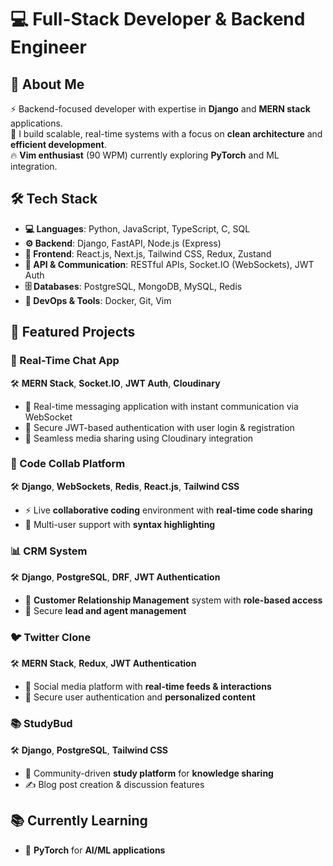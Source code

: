 # 💻 Full-Stack Developer & Backend Engineer

## 👋 About Me
⚡ Backend-focused developer with expertise in **Django** and **MERN stack** applications.  
🚀 I build scalable, real-time systems with a focus on **clean architecture** and **efficient development**.  
🔥 **Vim enthusiast** (90 WPM) currently exploring **PyTorch** and ML integration.  

## 🛠 Tech Stack
- **💻 Languages**: Python, JavaScript, TypeScript, C, SQL
- **⚙️ Backend**: Django, FastAPI, Node.js (Express)  
- **🎨 Frontend**: React.js, Next.js, Tailwind CSS, Redux, Zustand
- **🔌 API & Communication**: RESTful APIs, Socket.IO (WebSockets), JWT Auth
- **🗄 Databases**: PostgreSQL, MongoDB, MySQL, Redis
- **🚢 DevOps & Tools**: Docker, Git, Vim   


## 🚀 Featured Projects

### 💬 Real-Time Chat App
🛠 **MERN Stack**, **Socket.IO**, **JWT Auth**, **Cloudinary**
- 🔄 Real-time messaging application with instant communication via WebSocket
- 🔐 Secure JWT-based authentication with user login & registration
- 📸 Seamless media sharing using Cloudinary integration

### 📝 Code Collab Platform  
🛠 **Django**, **WebSockets**, **Redis**, **React.js**, **Tailwind CSS**  
- ⚡ Live **collaborative coding** environment with **real-time code sharing**  
- 👥 Multi-user support with **syntax highlighting**  

### 📊 CRM System  
🛠 **Django**, **PostgreSQL**, **DRF**, **JWT Authentication**  
- 🏢 **Customer Relationship Management** system with **role-based access**  
- 🔐 Secure **lead and agent management**  

### 🐦 Twitter Clone  
🛠 **MERN Stack**, **Redux**, **JWT Authentication**  
- 📰 Social media platform with **real-time feeds & interactions**  
- 🔐 Secure user authentication and **personalized content**  

### 📚 StudyBud  
🛠 **Django**, **PostgreSQL**, **Tailwind CSS**  
- 🤝 Community-driven **study platform** for **knowledge sharing**  
- ✍️ Blog post creation & discussion features  

## 📚 Currently Learning
- 🤖 **PyTorch** for **AI/ML applications**  

